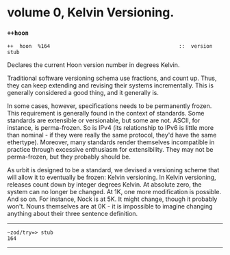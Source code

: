 volume 0, Kelvin Versioning.
===========================

### `++hoon`

    ++  hoon  %164                                          ::  version stub

Declares the current Hoon version number in degrees Kelvin.

Traditional software versioning schema use fractions, and count up. Thus, they
can keep extending and revising their systems incrementally. This is generally
considered a good thing, and it generally is.

In some cases, however, specifications needs to be permanently frozen.
This requirement is generally found in the context of standards. Some
standards are extensible or versionable, but some are not. ASCII, for
instance, is perma-frozen. So is IPv4 (its relationship to IPv6 is
little more than nominal - if they were really the same protocol, they'd
have the same ethertype). Moreover, many standards render themselves
incompatible in practice through excessive enthusiasm for extensibility.
They may not be perma-frozen, but they probably should be.

As urbit is designed to be a standard, we devised a versioning scheme that will
allow it to eventually be frozen: Kelvin versioning. In Kelvin versioning,
releases count down by integer degrees Kelvin. At absolute zero, the system can
no longer be changed. At 1K, one more modification is possible. And so on. For
instance, Nock is at 5K. It might change, though it probably won't. Nouns
themselves are at 0K - it is impossible to imagine changing anything about
their three sentence definition.

------------------------------------------------------------------------

    ~zod/try=> stub
    164

------------------------------------------------------------------------

